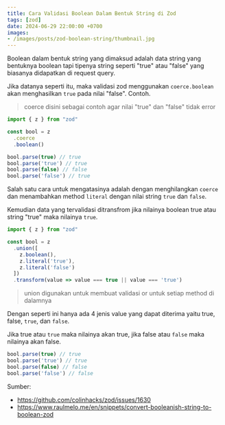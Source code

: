```yaml
---
title: Cara Validasi Boolean Dalam Bentuk String di Zod
tags: [zod]
date: 2024-06-29 22:00:00 +0700
images:
- /images/posts/zod-boolean-string/thumbnail.jpg
---
```


Boolean dalam bentuk string yang dimaksud adalah data string yang bentuknya boolean tapi tipenya string seperti "true" atau "false" yang biasanya didapatkan di request query.

<!--more-->

Jika datanya seperti itu, maka validasi zod menggunakan `coerce.boolean` akan menghasilkan `true` pada nilai "false". Contoh.

> coerce disini sebagai contoh agar nilai "true" dan "false" tidak error

```js
import { z } from "zod"

const bool = z
  .coerce
  .boolean()

bool.parse(true) // true
bool.parse('true') // true 
bool.parse(false) // false
bool.parse('false') // true
```

Salah satu cara untuk mengatasinya adalah dengan menghilangkan `coerce` dan menambahkan method `literal` dengan nilai string `true` dan `false`.

Kemudian data yang tervalidasi ditransfrom jika nilainya boolean true atau string "true" maka nilainya `true`.

```js
import { z } from "zod"

const bool = z
  .union([
    z.boolean(),
    z.literal('true'),
    z.literal('false')
  ])
  .transform(value => value === true || value === 'true')
```

> union digunakan untuk membuat validasi or untuk setiap method di dalamnya

Dengan seperti ini hanya ada 4 jenis value yang dapat diterima yaitu true, false, `true`, dan `false`.

Jika true atau `true` maka nilainya akan true, jika false atau `false` maka nilainya akan false.

```js
bool.parse(true) // true
bool.parse('true') // true 
bool.parse(false) // false
bool.parse('false') // false
```

Sumber:

- https://github.com/colinhacks/zod/issues/1630
- https://www.raulmelo.me/en/snippets/convert-booleanish-string-to-boolean-zod